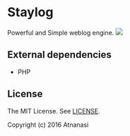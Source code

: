 # Staylog
Powerful and Simple weblog engine.
[![][mit-badge]][mit]

## External dependencies
- PHP

## License
The MIT License. See [LICENSE](LICENSE).

Copyright (c) 2016 Atnanasi

[mit]:             http://opensource.org/licenses/MIT
[mit-badge]:       https://img.shields.io/badge/license-MIT-444444.svg?style=flat-square
